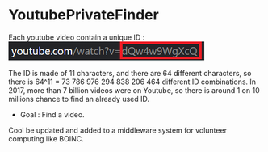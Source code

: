 # YoutubePrivateFinder
Each youtube video contain a unique ID :
![Video_ID](/image.png)

The ID is made of 11 characters, and there are 64 different characters,
so there is 64^11 = 73 786 976 294 838 206 464 different ID combinations.
In 2017, more than 7 billion videos were on Youtube, so there is around 1 on 10 millions chance to find an already used ID.

 - Goal : Find a video.
 
 
 Cool be updated and added to a middleware system for volunteer computing like BOINC.
 
